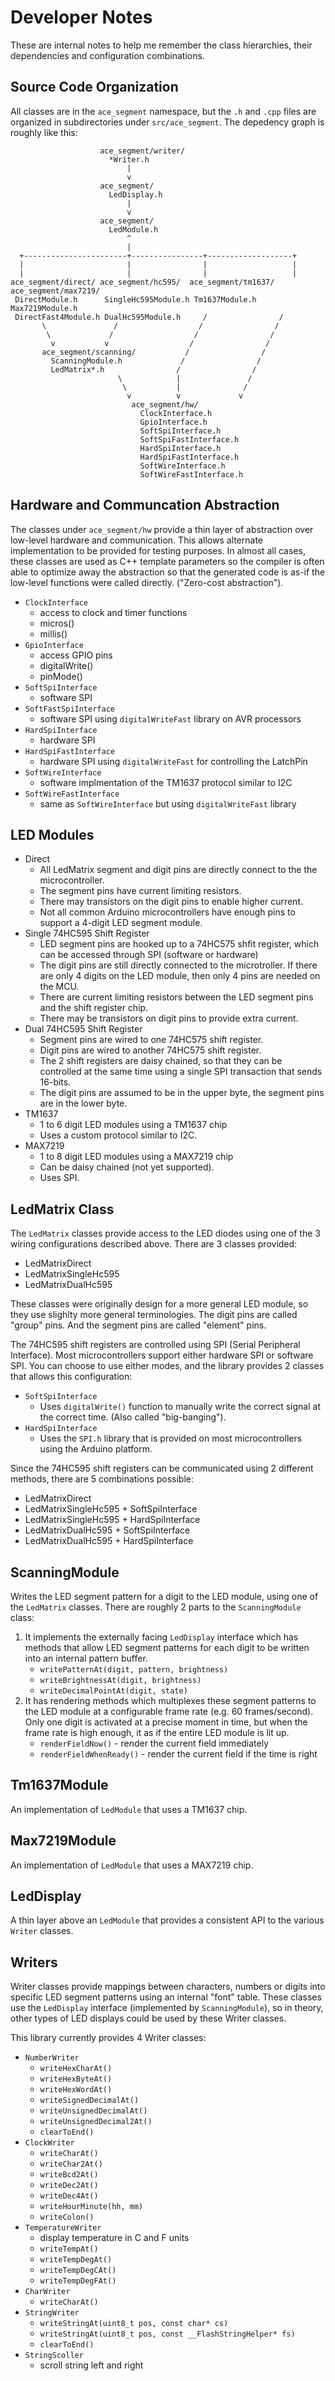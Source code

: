 # Developer Notes

These are internal notes to help me remember the class hierarchies, their
dependencies and configuration combinations.

## Source Code Organization

All classes are in the `ace_segment` namespace, but the `.h` and `.cpp` files
are organized in subdirectories under `src/ace_segment`. The depedency graph is
roughly like this:

```
                    ace_segment/writer/
                      *Writer.h
                          |
                          v
                    ace_segment/
                      LedDisplay.h
                          |
                          v
                    ace_segment/
                      LedModule.h
                          ^
                          |
  +-----------------------+----------------+-------------------+
  |                       |                |                   |
  |                       |                |                   |
ace_segment/direct/ ace_segment/hc595/  ace_segment/tm1637/ ace_segment/max7219/
 DirectModule.h      SingleHc595Module.h Tm1637Module.h      Max7219Module.h
 DirectFast4Module.h DualHc595Module.h     /                /
       \               /                  /                /
        \             /                  /                /
         v           v                  /                /
       ace_segment/scanning/           /                /
         ScanningModule.h             /                /
         LedMatrix*.h                /                /
                        \            |               /
                         \           |              /
                          v          v             v
                           ace_segment/hw/
                             ClockInterface.h
                             GpioInterface.h
                             SoftSpiInterface.h
                             SoftSpiFastInterface.h
                             HardSpiInterface.h
                             HardSpiFastInterface.h
                             SoftWireInterface.h
                             SoftWireFastInterface.h
```

## Hardware and Communcation Abstraction

The classes under `ace_segment/hw` provide a thin layer of abstraction over
low-level hardware and communication. This allows alternate implementation to be
provided for testing purposes. In almost all cases, these classes are used as
C++ template parameters so the compiler is often able to optimize away the
abstraction so that the generated code is as-if the low-level functions were
called directly. ("Zero-cost abstraction").

* `ClockInterface`
    * access to clock and timer functions
    * micros()
    * millis()
* `GpioInterface`
    * access GPIO pins
    * digitalWrite()
    * pinMode()
* `SoftSpiInterface`
    * software SPI
* `SoftFastSpiInterface`
    * software SPI using `digitalWriteFast` library on AVR processors
* `HardSpiInterface`
    * hardware SPI
* `HardSpiFastInterface`
    * hardware SPI using `digitalWriteFast` for controlling the LatchPin
* `SoftWireInterface`
    * software implmentation of the TM1637 protocol similar to I2C
* `SoftWireFastInterface`
    * same as `SoftWireInterface` but using `digitalWriteFast` library

## LED Modules

* Direct
    * All LedMatrix segment and digit pins are directly connect to the the
      microcontroller.
    * The segment pins have current limiting resistors.
    * There may transistors on the digit pins to enable higher current.
    * Not all common Arduino microcontrollers have enough pins to support a
      4-digit LED segment module.
* Single 74HC595 Shift Register
    * LED segment pins are hooked up to a 74HC575 shfit register,
      which can be accessed through SPI (software or hardware)
    * The digit pins are still directly connected to the microtroller. If there
      are only 4 digits on the LED module, then only 4 pins are needed on the
      MCU.
    * There are current limiting resistors between the LED segment pins and the
      shift register chip.
    * There may be transistors on digit pins to provide extra current.
* Dual 74HC595 Shift Register
    * Segment pins are wired to one 74HC575 shift register.
    * Digit pins are wired to another 74HC575 shift register.
    * The 2 shift registers are daisy chained, so that they can be
      controlled at the same time using a single SPI transaction that sends
      16-bits.
    * The digit pins are assumed to be in the upper byte, the segment pins are
      in the lower byte.
* TM1637
    * 1 to 6 digit LED modules using a TM1637 chip
    * Uses a custom protocol similar to I2C.
* MAX7219
    * 1 to 8 digit LED modules using a MAX7219 chip
    * Can be daisy chained (not yet supported).
    * Uses SPI.

## LedMatrix Class

The `LedMatrix` classes provide access to the LED diodes using one of the 3
wiring configurations described above. There are 3 classes provided:

* LedMatrixDirect
* LedMatrixSingleHc595
* LedMatrixDualHc595

These classes were originally design for a more general LED module, so they use
slighlty more general terminologies. The digit pins are called "group" pins. And
the segment pins are called "element" pins.

The 74HC595 shift registers are controlled using SPI (Serial Peripheral
Interface). Most microcontrollers support either hardware SPI or software SPI.
You can choose to use either modes, and the library provides 2 classes that
allows this configuration:

* `SoftSpiInterface`
    * Uses `digitalWrite()` function to manually write the correct signal at the
      correct time. (Also called "big-banging").
* `HardSpiInterface`
    * Uses the `SPI.h` library that is provided on most microcontrollers
      using the Arduino platform.

Since the 74HC595 shift registers can be communicated using 2 different methods,
there are 5 combinations possible:

* LedMatrixDirect
* LedMatrixSingleHc595 + SoftSpiInterface
* LedMatrixSingleHc595 + HardSpiInterface
* LedMatrixDualHc595 + SoftSpiInterface
* LedMatrixDualHc595 + HardSpiInterface

## ScanningModule

Writes the LED segment pattern for a digit to the LED module, using one of the
`LedMatrix` classes. There are roughly 2 parts to the `ScanningModule` class:

1) It implements the externally facing `LedDisplay` interface which has methods
that allow LED segment patterns for each digit to be written into an internal
pattern buffer.
    * `writePatternAt(digit, pattern, brightness)`
    * `writeBrightnessAt(digit, brightness)`
    * `writeDecimalPointAt(digit, state)`
2) It has rendering methods which multiplexes these segment patterns to the LED
module at a configurable frame rate (e.g. 60 frames/second). Only one digit is
activated at a precise moment in time, but when the frame rate is high enough,
it as if the entire LED module is lit up.
    * `renderFieldNow()` - render the current field immediately
    * `renderFieldWhenReady()` - render the current field if the time is right

## Tm1637Module

An implementation of `LedModule` that uses a TM1637 chip.

## Max7219Module

An implementation of `LedModule` that uses a MAX7219 chip.

## LedDisplay

A thin layer above an `LedModule` that provides a consistent API to the various
`Writer` classes.

## Writers

Writer classes provide mappings between characters, numbers or digits into
specific LED segment patterns using an internal "font" table. These classes use
the `LedDisplay` interface (implemented by `ScanningModule`), so in theory,
other types of LED displays could be used by these Writer classes.

This library currently provides 4 Writer classes:

* `NumberWriter`
    * `writeHexCharAt()`
    * `writeHexByteAt()`
    * `writeHexWordAt()`
    * `writeSignedDecimalAt()`
    * `writeUnsignedDecimalAt()`
    * `writeUnsignedDecimal2At()`
    * `clearToEnd()`
* `ClockWriter`
    * `writeCharAt()`
    * `writeChar2At()`
    * `writeBcd2At()`
    * `writeDec2At()`
    * `writeDec4At()`
    * `writeHourMinute(hh, mm)`
    * `writeColon()`
* `TemperatureWriter`
    * display temperature in C and F units
    * `writeTempAt()`
    * `writeTempDegAt()`
    * `writeTempDegCAt()`
    * `writeTempDegFAt()`
* `CharWriter`
    * `writeCharAt()`
* `StringWriter`
    * `writeStringAt(uint8_t pos, const char* cs)`
    * `writeStringAt(uint8_t pos, const __FlashStringHelper* fs)`
    * `clearToEnd()`
* `StringScoller`
    * scroll string left and right
